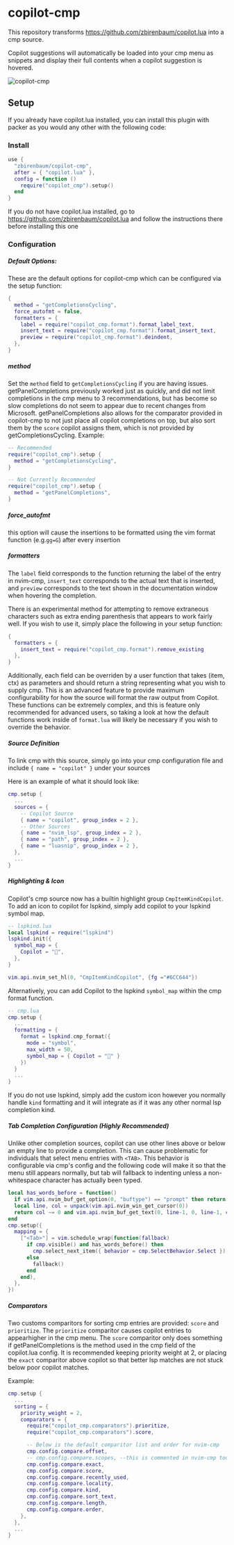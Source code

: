 # copilot-cmp

This repository transforms https://github.com/zbirenbaum/copilot.lua into a cmp source.

Copilot suggestions will automatically be loaded into your cmp menu as snippets and display their full contents when a copilot suggestion is hovered.

![copilot-cmp](https://user-images.githubusercontent.com/32016110/173933674-9ad85a5a-5ad7-41cd-9fcc-f5a698cc88ae.png)


## Setup

If you already have copilot.lua installed, you can install this plugin with packer as you would any other with the following code:

### Install

```lua
use {
  "zbirenbaum/copilot-cmp",
  after = { "copilot.lua" },
  config = function ()
    require("copilot_cmp").setup()
  end
}
```

If you do not have copilot.lua installed, go to https://github.com/zbirenbaum/copilot.lua and follow the instructions there before installing this one

### Configuration

##### Default Options:
These are the default options for copilot-cmp which can be configured via the setup function:
```lua
{
  method = "getCompletionsCycling",
  force_autofmt = false,
  formatters = {
    label = require("copilot_cmp.format").format_label_text,
    insert_text = require("copilot_cmp.format").format_insert_text,
    preview = require("copilot_cmp.format").deindent,
  },
}
```

##### method

Set the `method` field to `getCompletionsCycling` if you are having issues. getPanelCompletions previously worked just as quickly, and did not limit completions in the cmp menu to 3 recommendations, but has become so slow completions do not seem to appear due to recent changes from Microsoft. getPanelCompletions also allows for the comparator provided in copilot-cmp to not just place all copilot completions on top, but also sort them by the `score` copilot assigns them, which is not provided by getCompletionsCycling. Example:

```lua
-- Recommended
require("copilot_cmp").setup {
  method = "getCompletionsCycling",
}
```

```lua
-- Not Currently Recommended
require("copilot_cmp").setup {
  method = "getPanelCompletions",
}
```

##### force_autofmt
this option will cause the insertions to be formatted using the vim format function (e.g.`gg=G`) after every insertion

##### formatters
The `label` field corresponds to the function returning the label of the entry in nvim-cmp, `insert_text` corresponds to the actual text that is inserted, and `preview` corresponds to the text shown in the documentation window when hovering the completion.

There is an experimental method for attempting to remove extraneous characters such as extra ending parenthesis that appears to work fairly well. If you wish to use it, simply place the following in your setup function:
```lua
{
  formatters = {
    insert_text = require("copilot_cmp.format").remove_existing
  },
}


```
Additionally, each field can be overriden by a user function that takes (item, ctx) as parameters and should return a string representing what you wish to supply cmp. This is an advanced feature to provide maximum configurability for how the source will format the raw output from Copilot. These functions can be extremely complex, and this is feature only recommended for advanced users, so taking a look at how the default functions work inside of `format.lua` will likely be necessary if you wish to override the behavior.
##### Source Definition

To link cmp with this source, simply go into your cmp configuration file and include `{ name = "copilot" }` under your sources

Here is an example of what it should look like:

```lua
cmp.setup {
  ...
  sources = {
    -- Copilot Source
    { name = "copilot", group_index = 2 },
    -- Other Sources
    { name = "nvim_lsp", group_index = 2 },
    { name = "path", group_index = 2 },
    { name = "luasnip", group_index = 2 },
  },
  ...
}
```

##### Highlighting & Icon

Copilot's cmp source now has a builtin highlight group `CmpItemKindCopilot`. To add an icon to copilot for lspkind, simply add copilot to your lspkind symbol map.

```lua
-- lspkind.lua
local lspkind = require("lspkind")
lspkind.init({
  symbol_map = {
    Copilot = "",
  },
}

vim.api.nvim_set_hl(0, "CmpItemKindCopilot", {fg ="#6CC644"})
```

Alternatively, you can add Copilot to the lspkind `symbol_map` within the cmp format function.

```lua
-- cmp.lua
cmp.setup {
  ...
  formatting = {
    format = lspkind.cmp_format({
      mode = "symbol",
      max_width = 50,
      symbol_map = { Copilot = "" }
    })
  }
  ...
}
```

If you do not use lspkind, simply add the custom icon however you normally handle `kind` formatting and it will integrate as if it was any other normal lsp completion kind.

##### Tab Completion Configuration (Highly Recommended)
Unlike other completion sources, copilot can use other lines above or below an empty line to provide a completion. This can cause problematic for individuals that select menu entries with `<TAB>`. This behavior is configurable via cmp's config and the following code will make it so that the menu still appears normally, but tab will fallback to indenting unless a non-whitespace character has actually been typed.

```lua
local has_words_before = function()
  if vim.api.nvim_buf_get_option(0, "buftype") == "prompt" then return false end
  local line, col = unpack(vim.api.nvim_win_get_cursor(0))
  return col ~= 0 and vim.api.nvim_buf_get_text(0, line-1, 0, line-1, col, {})[1]:match("^%s*$") == nil
end
cmp.setup({
  mapping = {
    ["<Tab>"] = vim.schedule_wrap(function(fallback)
      if cmp.visible() and has_words_before() then
        cmp.select_next_item({ behavior = cmp.SelectBehavior.Select })
      else
        fallback()
      end
    end),
  },
})
```

##### Comparators

Two customs comparitors for sorting cmp entries are provided: `score` and `prioritize`. The `prioritize` comparitor causes copilot entries to appearhigher in the cmp menu. The `score` comparitor only does something if getPanelCompletions is the method used in the cmp field of the copilot.lua config. It is recommended keeping priority weight at 2, or placing the `exact` comparitor above copilot so that better lsp matches are not stuck below poor copilot matches.

Example:

```lua
cmp.setup {
  ...
  sorting = {
    priority_weight = 2,
    comparators = {
      require("copilot_cmp.comparators").prioritize,
      require("copilot_cmp.comparators").score,

      -- Below is the default comparitor list and order for nvim-cmp
      cmp.config.compare.offset,
      -- cmp.config.compare.scopes, --this is commented in nvim-cmp too
      cmp.config.compare.exact,
      cmp.config.compare.score,
      cmp.config.compare.recently_used,
      cmp.config.compare.locality,
      cmp.config.compare.kind,
      cmp.config.compare.sort_text,
      cmp.config.compare.length,
      cmp.config.compare.order,
    },
  },
  ...
}
```
